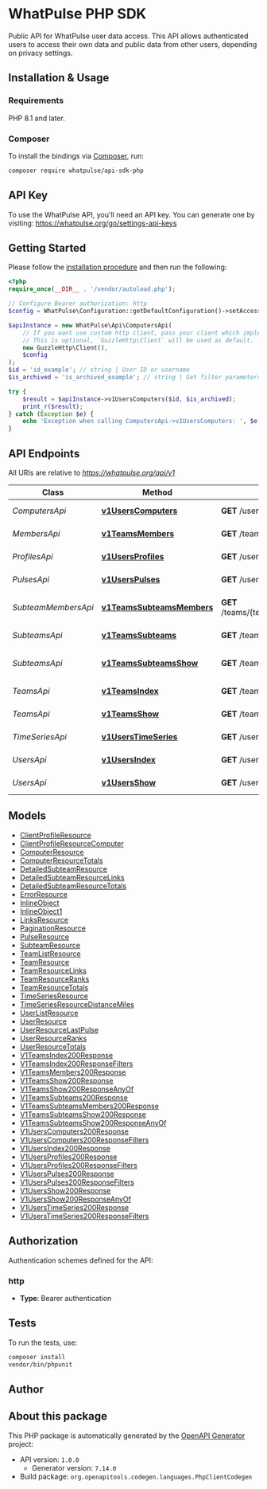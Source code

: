 # WhatPulse PHP SDK

Public API for WhatPulse user data access. This API allows authenticated users to access their own data and public data from other users, depending on privacy settings.

## Installation & Usage

### Requirements

PHP 8.1 and later.

### Composer

To install the bindings via [Composer](https://getcomposer.org/), run:

```bash
composer require whatpulse/api-sdk-php
```

## API Key

To use the WhatPulse API, you'll need an API key. You can generate one by visiting: https://whatpulse.org/go/settings-api-keys

## Getting Started

Please follow the [installation procedure](#installation--usage) and then run the following:

```php
<?php
require_once(__DIR__ . '/vendor/autoload.php');

// Configure Bearer authorization: http
$config = WhatPulse\Configuration::getDefaultConfiguration()->setAccessToken('YOUR_ACCESS_TOKEN');

$apiInstance = new WhatPulse\Api\ComputersApi(
    // If you want use custom http client, pass your client which implements `GuzzleHttp\ClientInterface`.
    // This is optional, `GuzzleHttp\Client` will be used as default.
    new GuzzleHttp\Client(),
    $config
);
$id = 'id_example'; // string | User ID or username
$is_archived = 'is_archived_example'; // string | Get filter parameters

try {
    $result = $apiInstance->v1UsersComputers($id, $is_archived);
    print_r($result);
} catch (Exception $e) {
    echo 'Exception when calling ComputersApi->v1UsersComputers: ', $e->getMessage(), PHP_EOL;
}

```

## API Endpoints

All URIs are relative to *https://whatpulse.org/api/v1*

Class | Method | HTTP request | Description
------------ | ------------- | ------------- | -------------
*ComputersApi* | [**v1UsersComputers**](docs/Api/ComputersApi.md#v1userscomputers) | **GET** /users/{id}/computers | Get user computers
*MembersApi* | [**v1TeamsMembers**](docs/Api/MembersApi.md#v1teamsmembers) | **GET** /teams/{team_id}/members | Get team members
*ProfilesApi* | [**v1UsersProfiles**](docs/Api/ProfilesApi.md#v1usersprofiles) | **GET** /users/{id}/profiles | Get user profiles
*PulsesApi* | [**v1UsersPulses**](docs/Api/PulsesApi.md#v1userspulses) | **GET** /users/{id}/pulses | Get user pulses
*SubteamMembersApi* | [**v1TeamsSubteamsMembers**](docs/Api/SubteamMembersApi.md#v1teamssubteamsmembers) | **GET** /teams/{team_id}/subteams/{subteam_id}/members | Get subteam members
*SubteamsApi* | [**v1TeamsSubteams**](docs/Api/SubteamsApi.md#v1teamssubteams) | **GET** /teams/{team_id}/subteams | Get team subteams
*SubteamsApi* | [**v1TeamsSubteamsShow**](docs/Api/SubteamsApi.md#v1teamssubteamsshow) | **GET** /teams/{team_id}/subteams/{subteam_id} | Get subteam details
*TeamsApi* | [**v1TeamsIndex**](docs/Api/TeamsApi.md#v1teamsindex) | **GET** /teams | Search teams
*TeamsApi* | [**v1TeamsShow**](docs/Api/TeamsApi.md#v1teamsshow) | **GET** /teams/{team_id} | Get team details
*TimeSeriesApi* | [**v1UsersTimeSeries**](docs/Api/TimeSeriesApi.md#v1userstimeseries) | **GET** /users/{id}/time-series | Get user time series
*UsersApi* | [**v1UsersIndex**](docs/Api/UsersApi.md#v1usersindex) | **GET** /users | Search users
*UsersApi* | [**v1UsersShow**](docs/Api/UsersApi.md#v1usersshow) | **GET** /users/{id} | Get user details

## Models

- [ClientProfileResource](docs/Model/ClientProfileResource.md)
- [ClientProfileResourceComputer](docs/Model/ClientProfileResourceComputer.md)
- [ComputerResource](docs/Model/ComputerResource.md)
- [ComputerResourceTotals](docs/Model/ComputerResourceTotals.md)
- [DetailedSubteamResource](docs/Model/DetailedSubteamResource.md)
- [DetailedSubteamResourceLinks](docs/Model/DetailedSubteamResourceLinks.md)
- [DetailedSubteamResourceTotals](docs/Model/DetailedSubteamResourceTotals.md)
- [ErrorResource](docs/Model/ErrorResource.md)
- [InlineObject](docs/Model/InlineObject.md)
- [InlineObject1](docs/Model/InlineObject1.md)
- [LinksResource](docs/Model/LinksResource.md)
- [PaginationResource](docs/Model/PaginationResource.md)
- [PulseResource](docs/Model/PulseResource.md)
- [SubteamResource](docs/Model/SubteamResource.md)
- [TeamListResource](docs/Model/TeamListResource.md)
- [TeamResource](docs/Model/TeamResource.md)
- [TeamResourceLinks](docs/Model/TeamResourceLinks.md)
- [TeamResourceRanks](docs/Model/TeamResourceRanks.md)
- [TeamResourceTotals](docs/Model/TeamResourceTotals.md)
- [TimeSeriesResource](docs/Model/TimeSeriesResource.md)
- [TimeSeriesResourceDistanceMiles](docs/Model/TimeSeriesResourceDistanceMiles.md)
- [UserListResource](docs/Model/UserListResource.md)
- [UserResource](docs/Model/UserResource.md)
- [UserResourceLastPulse](docs/Model/UserResourceLastPulse.md)
- [UserResourceRanks](docs/Model/UserResourceRanks.md)
- [UserResourceTotals](docs/Model/UserResourceTotals.md)
- [V1TeamsIndex200Response](docs/Model/V1TeamsIndex200Response.md)
- [V1TeamsIndex200ResponseFilters](docs/Model/V1TeamsIndex200ResponseFilters.md)
- [V1TeamsMembers200Response](docs/Model/V1TeamsMembers200Response.md)
- [V1TeamsShow200Response](docs/Model/V1TeamsShow200Response.md)
- [V1TeamsShow200ResponseAnyOf](docs/Model/V1TeamsShow200ResponseAnyOf.md)
- [V1TeamsSubteams200Response](docs/Model/V1TeamsSubteams200Response.md)
- [V1TeamsSubteamsMembers200Response](docs/Model/V1TeamsSubteamsMembers200Response.md)
- [V1TeamsSubteamsShow200Response](docs/Model/V1TeamsSubteamsShow200Response.md)
- [V1TeamsSubteamsShow200ResponseAnyOf](docs/Model/V1TeamsSubteamsShow200ResponseAnyOf.md)
- [V1UsersComputers200Response](docs/Model/V1UsersComputers200Response.md)
- [V1UsersComputers200ResponseFilters](docs/Model/V1UsersComputers200ResponseFilters.md)
- [V1UsersIndex200Response](docs/Model/V1UsersIndex200Response.md)
- [V1UsersProfiles200Response](docs/Model/V1UsersProfiles200Response.md)
- [V1UsersProfiles200ResponseFilters](docs/Model/V1UsersProfiles200ResponseFilters.md)
- [V1UsersPulses200Response](docs/Model/V1UsersPulses200Response.md)
- [V1UsersPulses200ResponseFilters](docs/Model/V1UsersPulses200ResponseFilters.md)
- [V1UsersShow200Response](docs/Model/V1UsersShow200Response.md)
- [V1UsersShow200ResponseAnyOf](docs/Model/V1UsersShow200ResponseAnyOf.md)
- [V1UsersTimeSeries200Response](docs/Model/V1UsersTimeSeries200Response.md)
- [V1UsersTimeSeries200ResponseFilters](docs/Model/V1UsersTimeSeries200ResponseFilters.md)

## Authorization

Authentication schemes defined for the API:
### http

- **Type**: Bearer authentication

## Tests

To run the tests, use:

```bash
composer install
vendor/bin/phpunit
```

## Author

## About this package

This PHP package is automatically generated by the [OpenAPI Generator](https://openapi-generator.tech) project:

- API version: `1.0.0`
    - Generator version: `7.14.0`
- Build package: `org.openapitools.codegen.languages.PhpClientCodegen`
